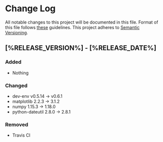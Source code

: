 # Change Log

All notable changes to this project will be documented in this file.
Format of this file follows [these](http://keepachangelog.com/) guidelines.
This project adheres to [Semantic Versioning](http://semver.org/).

## [%RELEASE_VERSION%] - [%RELEASE_DATE%]

### Added

- Nothing

### Changed

- dev-env v0.5.14 -> v0.6.1
- matplotlib 2.2.3 -> 3.1.2
- numpy 1.15.3 -> 1.18.0
- python-dateutil 2.8.0 -> 2.8.1

### Removed

- Travis CI
